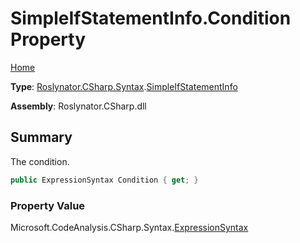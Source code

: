 # SimpleIfStatementInfo\.Condition Property

[Home](../../../../../README.md)

**Type**: [Roslynator.CSharp.Syntax](../../README.md)\.[SimpleIfStatementInfo](../README.md)

**Assembly**: Roslynator\.CSharp\.dll

## Summary

The condition\.

```csharp
public ExpressionSyntax Condition { get; }
```

### Property Value

Microsoft\.CodeAnalysis\.CSharp\.Syntax\.[ExpressionSyntax](https://docs.microsoft.com/en-us/dotnet/api/microsoft.codeanalysis.csharp.syntax.expressionsyntax)

